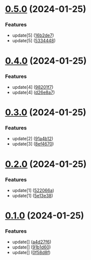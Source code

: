 # [0.5.0](https://github.com/pratikshinde590/sparrow-ap/compare/v0.4.0...v0.5.0) (2024-01-25)


### Features

* update[5] ([16b2de7](https://github.com/pratikshinde590/sparrow-ap/commit/16b2de7e21ea5f89c5301a923f296f067b69ee89))
* update[5] ([5334448](https://github.com/pratikshinde590/sparrow-ap/commit/5334448e64c97a040e39a05b3ad0915130ba340b))

# [0.4.0](https://github.com/pratikshinde590/sparrow-ap/compare/v0.3.0...v0.4.0) (2024-01-25)


### Features

* update[4] ([98201f7](https://github.com/pratikshinde590/sparrow-ap/commit/98201f780ba2159c229d15f018f512f3b3705251))
* update[4] ([d26e8a7](https://github.com/pratikshinde590/sparrow-ap/commit/d26e8a77b4373e1c8d4a1de978aaaf3f918881dc))

# [0.3.0](https://github.com/pratikshinde590/sparrow-ap/compare/v0.2.0...v0.3.0) (2024-01-25)


### Features

* update[2] ([91a4b12](https://github.com/pratikshinde590/sparrow-ap/commit/91a4b12054667937f27e96160c0bf113800704d1))
* update[3] ([8ef4670](https://github.com/pratikshinde590/sparrow-ap/commit/8ef46706c5e30e696784438dc8d576cda0a4b34a))

# [0.2.0](https://github.com/pratikshinde590/sparrow-ap/compare/v0.1.0...v0.2.0) (2024-01-25)


### Features

* update[1] ([522066a](https://github.com/pratikshinde590/sparrow-ap/commit/522066a0eb6be87655ba3c8a4e5349792175b1d7))
* update[1] ([5e13e38](https://github.com/pratikshinde590/sparrow-ap/commit/5e13e384fe1d10f2de3476f7a3d4762310f57342))

# [0.1.0](https://github.com/pratikshinde590/sparrow-ap/compare/v0.0.17...v0.1.0) (2024-01-25)


### Features

* update[] ([a4d27f6](https://github.com/pratikshinde590/sparrow-ap/commit/a4d27f6cb0fb8039ab81fb3dcc4d363396346e3d))
* update[] ([91b1d60](https://github.com/pratikshinde590/sparrow-ap/commit/91b1d608fa9517cb42feeecb98464269d43fade9))
* update[] ([0f58d8f](https://github.com/pratikshinde590/sparrow-ap/commit/0f58d8f42f126cc31fe85ec6383bc68ff9532194))
